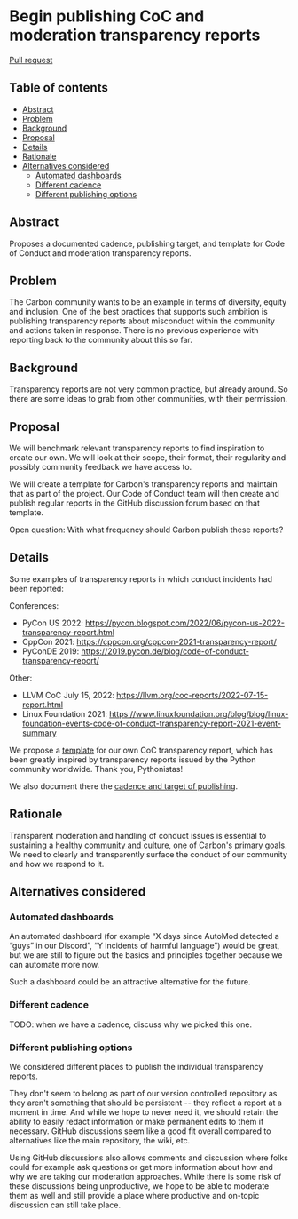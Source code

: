# Begin publishing CoC and moderation transparency reports

<!--
Part of the Carbon Language project, under the Apache License v2.0 with LLVM
Exceptions. See /LICENSE for license information.
SPDX-License-Identifier: Apache-2.0 WITH LLVM-exception
-->

[Pull request](https://github.com/carbon-language/carbon-lang/pull/2295)

<!-- toc -->

## Table of contents

-   [Abstract](#abstract)
-   [Problem](#problem)
-   [Background](#background)
-   [Proposal](#proposal)
-   [Details](#details)
-   [Rationale](#rationale)
-   [Alternatives considered](#alternatives-considered)
    -   [Automated dashboards](#automated-dashboards)
    -   [Different cadence](#different-cadence)
    -   [Different publishing options](#different-publishing-options)

<!-- tocstop -->

## Abstract

Proposes a documented cadence, publishing target, and template for Code of
Conduct and moderation transparency reports.

## Problem

The Carbon community wants to be an example in terms of diversity, equity and
inclusion. One of the best practices that supports such ambition is publishing
transparency reports about misconduct within the community and actions taken in
response. There is no previous experience with reporting back to the community
about this so far.

## Background

Transparency reports are not very common practice, but already around. So there
are some ideas to grab from other communities, with their permission.

## Proposal

We will benchmark relevant transparency reports to find inspiration to create
our own. We will look at their scope, their format, their regularity and
possibly community feedback we have access to.

We will create a template for Carbon's transparency reports and maintain that as
part of the project. Our Code of Conduct team will then create and publish
regular reports in the GitHub discussion forum based on that template.

Open question: With what frequency should Carbon publish these reports?

## Details

Some examples of transparency reports in which conduct incidents had been
reported:

Conferences:

-   PyCon US 2022:
    https://pycon.blogspot.com/2022/06/pycon-us-2022-transparency-report.html
-   CppCon 2021: https://cppcon.org/cppcon-2021-transparency-report/
-   PyConDE 2019:
    https://2019.pycon.de/blog/code-of-conduct-transparency-report/

Other:

-   LLVM CoC July 15, 2022: https://llvm.org/coc-reports/2022-07-15-report.html
-   Linux Foundation 2021:
    https://www.linuxfoundation.org/blog/blog/linux-foundation-events-code-of-conduct-transparency-report-2021-event-summary

We propose a [template](/docs/project/transparency_reports.md#template) for our
own CoC transparency report, which has been greatly inspired by transparency
reports issued by the Python community worldwide. Thank you, Pythonistas!

We also document there the
[cadence and target of publishing](/docs/project/transparency_reports.md#cadence-and-publishing).

## Rationale

Transparent moderation and handling of conduct issues is essential to sustaining
a healthy [community and culture](/docs/project/goals.md#community-and-culture),
one of Carbon's primary goals. We need to clearly and transparently surface the
conduct of our community and how we respond to it.

## Alternatives considered

### Automated dashboards

An automated dashboard (for example “X days since AutoMod detected a “guys” in
our Discord”, “Y incidents of harmful language”) would be great, but we are
still to figure out the basics and principles together because we can automate
more now.

Such a dashboard could be an attractive alternative for the future.

### Different cadence

TODO: when we have a cadence, discuss why we picked this one.

### Different publishing options

We considered different places to publish the individual transparency reports.

They don't seem to belong as part of our version controlled repository as they
aren't something that should be persistent -- they reflect a report at a moment
in time. And while we hope to never need it, we should retain the ability to
easily redact information or make permanent edits to them if necessary. GitHub
discussions seem like a good fit overall compared to alternatives like the main
repository, the wiki, etc.

Using GitHub discussions also allows comments and discussion where folks could
for example ask questions or get more information about how and why we are
taking our moderation approaches. While there is some risk of these discussions
being unproductive, we hope to be able to moderate them as well and still
provide a place where productive and on-topic discussion can still take place.
